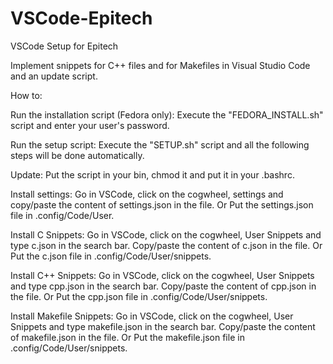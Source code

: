 # VSCode-Epitech
VSCode Setup for Epitech

Implement snippets for C++ files and for Makefiles in Visual Studio Code and an update script.

How to:

Run the installation script (Fedora only):
Execute the "FEDORA_INSTALL.sh" script and enter your user's password.

Run the setup script:
Execute the "SETUP.sh" script and all the following steps will be done automatically.

Update:
Put the script in your bin, chmod it and put it in your .bashrc.

Install settings:
Go in VSCode, click on the cogwheel, settings and copy/paste the content of settings.json in the file.
Or
Put the settings.json file in .config/Code/User.

Install C Snippets:
Go in VSCode, click on the cogwheel, User Snippets and type c.json in the search bar. Copy/paste the content of c.json in the file.
Or
Put the c.json file in .config/Code/User/snippets.

Install C++ Snippets:
Go in VSCode, click on the cogwheel, User Snippets and type cpp.json in the search bar. Copy/paste the content of cpp.json in the file.
Or
Put the cpp.json file in .config/Code/User/snippets.

Install Makefile Snippets:
Go in VSCode, click on the cogwheel, User Snippets and type makefile.json in the search bar. Copy/paste the content of makefile.json in the file.
Or
Put the makefile.json file in .config/Code/User/snippets.
